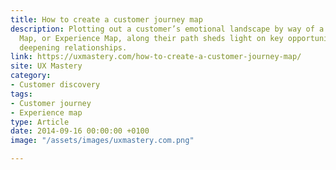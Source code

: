 ```yaml
---
title: How to create a customer journey map
description: Plotting out a customer’s emotional landscape by way of a Customer Journey
  Map, or Experience Map, along their path sheds ­­­­light on key opportunities for
  deepening relationships.
link: https://uxmastery.com/how-to-create-a-customer-journey-map/
site: UX Mastery
category:
- Customer discovery
tags:
- Customer journey
- Experience map
type: Article
date: 2014-09-16 00:00:00 +0100
image: "/assets/images/uxmastery.com.png"

---
```

